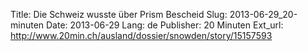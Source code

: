 Title: Die Schweiz wusste über Prism Bescheid
Slug: 2013-06-29_20-minuten
Date: 2013-06-29
Lang: de
Publisher: 20 Minuten
Ext_url: http://www.20min.ch/ausland/dossier/snowden/story/15157593